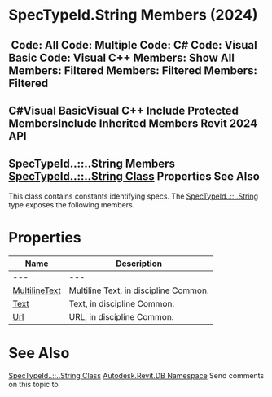 # SpecTypeId.String Members (2024)

﻿
 Code: All Code: Multiple Code: C# Code: Visual Basic Code: Visual C++  Members: Show All Members: Filtered Members: Filtered Members: Filtered   
---  
C#Visual BasicVisual C++
Include Protected MembersInclude Inherited Members
Revit 2024 API  
---  
SpecTypeId..::..String Members  
[SpecTypeId..::..String Class](838f3053-a30d-f80f-beff-2b04d710fbc9.md "SpecTypeId.String Class") Properties See Also  
---  
This class contains constants identifying specs. 
The [SpecTypeId..::..String](838f3053-a30d-f80f-beff-2b04d710fbc9.md "SpecTypeId.String Class") type exposes the following members.
# Properties
| Name | Description |
| --- | --- |
| --- | --- | --- |
| [MultilineText](97bbc42a-47e8-0e2e-1c71-60e601b1a767.md "MultilineText Property") | Multiline Text, in discipline Common. |
| [Text](bca94fdd-b22c-45fb-2db7-c6290b29c9e9.md "Text Property") | Text, in discipline Common. |
| [Url](3609d7f8-e96e-2e38-f60e-65c68873b62f.md "Url Property") | URL, in discipline Common. |

# See Also
[SpecTypeId..::..String Class](838f3053-a30d-f80f-beff-2b04d710fbc9.md "SpecTypeId.String Class")
[Autodesk.Revit.DB Namespace](87546ba7-461b-c646-cbb1-2cb8f5bff8b2.md "Autodesk.Revit.DB Namespace")
Send comments on this topic to 